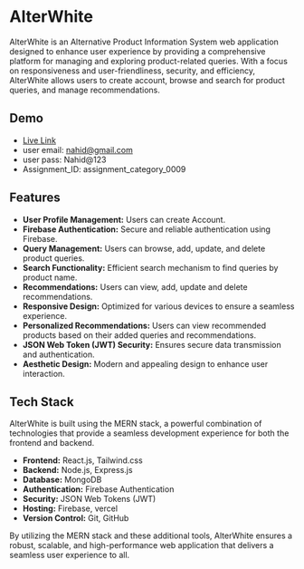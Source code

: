
# AlterWhite

AlterWhite is an Alternative Product Information System web application designed to enhance user experience by providing a comprehensive platform for managing and exploring product-related queries. With a focus on responsiveness and user-friendliness, security, and efficiency, AlterWhite allows users to create account, browse and search for product queries, and manage recommendations.
 


## Demo

- [Live Link](https://alterwhite-507f4.web.app/)
- user email: nahid@gmail.com
- user pass: Nahid@123
- Assignment_ID: assignment_category_0009


## Features

- **User Profile Management:** Users can create Account.
- **Firebase Authentication:** Secure and reliable authentication using Firebase.
- **Query Management:** Users can browse, add, update, and delete product queries.
- **Search Functionality:** Efficient search mechanism to find queries by product name.
- **Recommendations:** Users can view, add, update and delete recommendations.
- **Responsive Design:** Optimized for various devices to ensure a seamless experience.
- **Personalized Recommendations:** Users can view recommended products based on their added queries and recommendations.
- **JSON Web Token (JWT) Security:** Ensures secure data transmission and authentication.
- **Aesthetic Design:** Modern and appealing design to enhance user interaction.


## Tech Stack

AlterWhite is built using the MERN stack, a powerful combination of technologies that provide a seamless development experience for both the frontend and backend.

- **Frontend:** React.js, Tailwind.css
- **Backend:** Node.js, Express.js
- **Database:** MongoDB
- **Authentication:** Firebase Authentication
- **Security:** JSON Web Tokens (JWT)
- **Hosting:** Firebase, vercel
- **Version Control:** Git, GitHub

By utilizing the MERN stack and these additional tools, AlterWhite ensures a robust, scalable, and high-performance web application that delivers a seamless user experience to all.

